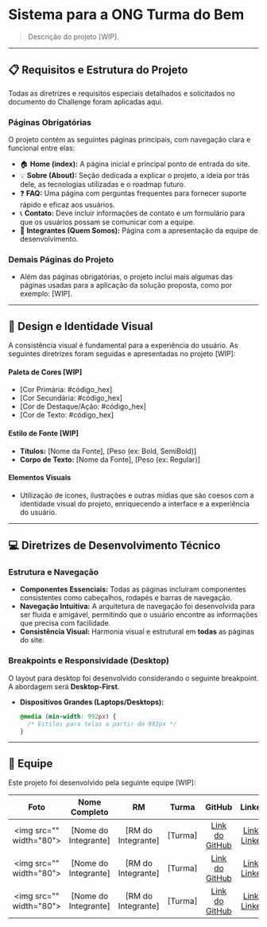 # Sistema para a ONG Turma do Bem

> Descrição do projeto [WIP].

-----

## 📋 Requisitos e Estrutura do Projeto

Todas as diretrizes e requisitos especiais detalhados e solicitados no documento do Challenge foram aplicadas aqui.

### Páginas Obrigatórias

O projeto contém as seguintes páginas principais, com navegação clara e funcional entre elas:

  - 🏠 **Home (index):** A página inicial e principal ponto de entrada do site.
  - 💡 **Sobre (About):** Seção dedicada a explicar o projeto, a ideia por trás dele, as tecnologias utilizadas e o roadmap futuro.
  - ❓ **FAQ:** Uma página com perguntas frequentes para fornecer suporte rápido e eficaz aos usuários.
  - 📞 **Contato:** Deve incluir informações de contato e um formulário para que os usuários possam se comunicar com a equipe.
  - 👥 **Integrantes (Quem Somos):** Página com a apresentação da equipe de desenvolvimento.

### Demais Páginas do Projeto

  - Além das páginas obrigatórias, o projeto inclui mais algumas das páginas usadas para a aplicação da solução proposta, como por exemplo: [WIP].

-----

## 🎨 Design e Identidade Visual

A consistência visual é fundamental para a experiência do usuário. As seguintes diretrizes foram seguidas e apresentadas no projeto [WIP]:

#### Paleta de Cores [WIP]

  - [Cor Primária: \#código\_hex]
  - [Cor Secundária: \#código\_hex]
  - [Cor de Destaque/Ação: \#código\_hex]
  - [Cor de Texto: \#código\_hex]

#### Estilo de Fonte [WIP]

  - **Títulos:** [Nome da Fonte], [Peso (ex: Bold, SemiBold)]
  - **Corpo de Texto:** [Nome da Fonte], [Peso (ex: Regular)]

#### Elementos Visuais

  - Utilização de ícones, ilustrações e outras mídias que são coesos com a identidade visual do projeto, enriquecendo a interface e a experiência do usuário.

-----

## 💻 Diretrizes de Desenvolvimento Técnico

### Estrutura e Navegação

  - **Componentes Essenciais:** Todas as páginas incluiram componentes consistentes como cabeçalhos, rodapés e barras de navegação.
  - **Navegação Intuitiva:** A arquitetura de navegação foi desenvolvida para ser fluida e amigável, permitindo que o usuário encontre as informações que precisa com facilidade.
  - **Consistência Visual:** Harmonia visual e estrutural em **todas** as páginas do site.

### Breakpoints e Responsividade (Desktop)

O layout para desktop foi desenvolvido considerando o seguinte breakpoint. A abordagem será **Desktop-First**.

  - **Dispositivos Grandes (Laptops/Desktops):**
    ```css
    @media (min-width: 992px) {
      /* Estilos para telas a partir de 992px */
    }
    ```

-----

## 👥 Equipe

Este projeto foi desenvolvido pela seguinte equipe [WIP]:

| Foto | Nome Completo | RM | Turma | GitHub | LinkedIn |
| :---: | :---: | :---: | :---: | :---: | :---: |
| \<img src="" width="80"\> | [Nome do Integrante] | [RM do Integrante] | [Turma] | [Link do GitHub](https://www.google.com/search?q=https://github.com/usuario) | [Link do LinkedIn](https://www.google.com/search?q=https://linkedin.com/in/usuario) |
| \<img src="" width="80"\> | [Nome do Integrante] | [RM do Integrante] | [Turma] | [Link do GitHub](https://www.google.com/search?q=https://github.com/usuario) | [Link do LinkedIn](https://www.google.com/search?q=https://linkedin.com/in/usuario) |
| \<img src="" width="80"\> | [Nome do Integrante] | [RM do Integrante] | [Turma] | [Link do GitHub](https://www.google.com/search?q=https://github.com/usuario) | [Link do LinkedIn](https://www.google.com/search?q=https://linkedin.com/in/usuario) |
